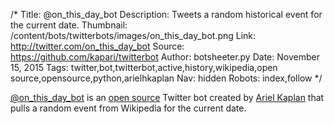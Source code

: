 /*
Title: @on_this_day_bot
Description: Tweets a random historical event for the current date.
Thumbnail: /content/bots/twitterbots/images/on_this_day_bot.png
Link: http://twitter.com/on_this_day_bot
Source: https://github.com/kapari/twitterbot
Author: botsheeter.py
Date: November 15, 2015
Tags: twitter,bot,twitterbot,active,history,wikipedia,open source,opensource,python,arielhkaplan
Nav: hidden
Robots: index,follow
*/

[@on_this_day_bot](https://twitter.com/on_this_day_bot) is an [open source](https://github.com/kapari/twitterbot) Twitter bot created by [Ariel Kaplan](https://twitter.com/arielhkaplan) that pulls a random event from Wikipedia for the current date.

